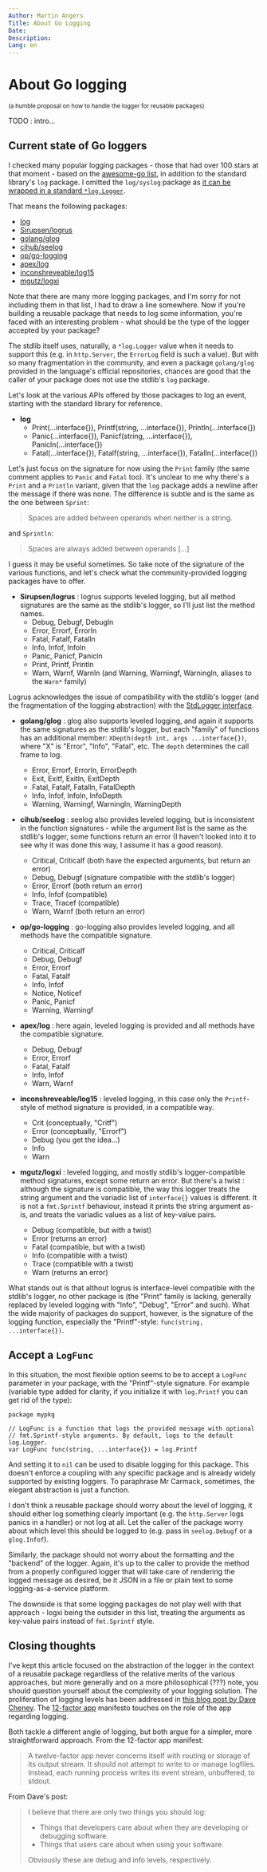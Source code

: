 ```yaml
---
Author: Martin Angers
Title: About Go Logging
Date: 
Description: 
Lang: en
---
```


# About Go logging

<small>(a humble proposal on how to handle the logger for reusable packages)</small>

TODO : intro...

## Current state of Go loggers

I checked many popular logging packages - those that had over 100 stars at that moment - based on the [awesome-go list][loggers], in addition to the standard library's `log` package. I omitted the `log/syslog` package as [it can be wrapped in a standard `*log.Logger`][syslog].

That means the following packages:

- [log][1]
- [Sirupsen/logrus][2]
- [golang/glog][3]
- [cihub/seelog][4]
- [op/go-logging][5]
- [apex/log][6]
- [inconshreveable/log15][7]
- [mgutz/logxi][8]

Note that there are many more logging packages, and I'm sorry for not including them in that list, I had to draw a line somewhere. Now if you're building a reusable package that needs to log some information, you're faced with an interesting problem - what should be the type of the logger accepted by your package?

The stdlib itself uses, naturally, a `*log.Logger` value when it needs to support this (e.g. in `http.Server`, the `ErrorLog` field is such a value). But with so many fragmentation in the community, and even a package `golang/glog` provided in the language's official repositories, chances are good that the caller of your package does not use the stdlib's `log` package.

Let's look at the various APIs offered by those packages to log an event, starting with the standard library for reference.

- **log**
    * Print(...interface{}), Printf(string, ...interface{}), Println(...interface{})
    * Panic(...interface{}), Panicf(string, ...interface{}), Panicln(...interface{})
    * Fatal(...interface{}), Fatalf(string, ...interface{}), Fatalln(...interface{})

Let's just focus on the signature for now using the `Print` family (the same comment applies to `Panic` and `Fatal` too). It's unclear to me why there's a `Print` and a `Println` variant, given that the `log` package adds a newline after the message if there was none. The difference is subtle and is the same as the one between `Sprint`:

> Spaces are added between operands when neither is a string.

and `Sprintln`:

> Spaces are always added between operands [...]

I guess it may be useful sometimes. So take note of the signature of the various functions, and let's check what the community-provided logging packages have to offer.

- **Sirupsen/logrus** : logrus supports leveled logging, but all method signatures are the same as the stdlib's logger, so I'll just list the method names.
    * Debug, Debugf, Debugln
    * Error, Errorf, Errorln
    * Fatal, Fatalf, Fatalln
    * Info, Infof, Infoln
    * Panic, Panicf, Panicln
    * Print, Printf, Println
    * Warn, Warnf, Warnln (and Warning, Warningf, Warningln, aliases to the `Warn*` family)

Logrus acknowledges the issue of compatibility with the stdlib's logger (and the fragmentation of the logging abstraction) with the [StdLogger interface][stdiface].

- **golang/glog** : glog also supports leveled logging, and again it supports the same signatures as the stdlib's logger, but each "family" of functions has an additional member: `XDepth(depth int, args ...interface{})`, where "X" is "Error", "Info", "Fatal", etc. The `depth` determines the call frame to log.
    * Error, Errorf, Errorln, ErrorDepth
    * Exit, Exitf, Exitln, ExitDepth
    * Fatal, Fatalf, Fatalln, FatalDepth
    * Info, Infof, Infoln, InfoDepth
    * Warning, Warningf, Warningln, WarningDepth

- **cihub/seelog** : seelog also provides leveled logging, but is inconsistent in the function signatures - while the argument list is the same as the stdlib's logger, some functions return an error (I haven't looked into it to see why it was done this way, I assume it has a good reason).
    * Critical, Criticalf (both have the expected arguments, but return an error)
    * Debug, Debugf (signature compatible with the stdlib's logger)
    * Error, Errorf (both return an error)
    * Info, Infof (compatible)
    * Trace, Tracef (compatible)
    * Warn, Warnf (both return an error)

- **op/go-logging** : go-logging also provides leveled logging, and all methods have the compatible signature.
    * Critical, Criticalf
    * Debug, Debugf
    * Error, Errorf
    * Fatal, Fatalf
    * Info, Infof
    * Notice, Noticef
    * Panic, Panicf
    * Warning, Warningf

- **apex/log** : here again, leveled logging is provided and all methods have the compatible signature.
    * Debug, Debugf
    * Error, Errorf
    * Fatal, Fatalf
    * Info, Infof
    * Warn, Warnf

- **inconshreveable/log15** : leveled logging, in this case only the `Printf`-style of method signature is provided, in a compatible way.
    * Crit (conceptually, "Critf")
    * Error (conceptually, "Errorf")
    * Debug (you get the idea...)
    * Info
    * Warn

- **mgutz/logxi** : leveled logging, and mostly stdlib's logger-compatible method signatures, except some return an error. But there's a twist : although the signature is compatible, the way this logger treats the string argument and the variadic list of `interface{}` values is different. It is not a `fmt.Sprintf` behaviour, instead it prints the string argument as-is, and treats the variadic values as a list of key-value pairs.
    * Debug (compatible, but with a twist)
    * Error (returns an error)
    * Fatal (compatible, but with a twist)
    * Info (compatible with a twist)
    * Trace (compatible with a twist)
    * Warn (returns an error)

What stands out is that althout logrus is interface-level compatible with the stdlib's logger, no other package is (the "Print" family is lacking, generally replaced by leveled logging with "Info", "Debug", "Error" and such). What the wide majority of packages do support, however, is the signature of the logging function, especially the "Printf"-style: `func(string, ...interface{})`.

## Accept a `LogFunc`

In this situation, the most flexible option seems to be to accept a `LogFunc` parameter in your package, with the "Printf"-style signature. For example (variable type added for clarity, if you initialize it with `log.Printf` you can get rid of the type):

```
package mypkg

// LogFunc is a function that logs the provided message with optional
// fmt.Sprintf-style arguments. By default, logs to the default log.Logger.
var LogFunc func(string, ...interface{}) = log.Printf
```

And setting it to `nil` can be used to disable logging for this package. This doesn't enforce a coupling with any specific package and is already widely supported by existing loggers. To paraphrase Mr Carmack, sometimes, the elegant abstraction is just a function.

I don't think a reusable package should worry about the level of logging, it should either log something clearly important (e.g. the `http.Server` logs panics in a handler) or not log at all. Let the caller of the package worry about which level this should be logged to (e.g. pass in `seelog.Debugf` or a `glog.Infof`).

Similarly, the package should not worry about the formatting and the "backend" of the logger. Again, it's up to the caller to provide the method from a properly configured logger that will take care of rendering the logged message as desired, be it JSON in a file or plain text to some logging-as-a-service platform.

The downside is that some logging packages do not play well with that approach - logxi being the outsider in this list, treating the arguments as key-value pairs instead of `fmt.Sprintf` style.

## Closing thoughts

I've kept this article focused on the abstraction of the logger in the context of a reusable package regardless of the relative merits of the various approaches, but more generally and on a more philosophical (???) note, you should question yourself about the complexity of your logging solution. The proliferation of logging levels has been addressed in [this blog post by Dave Cheney][dch]. The [12-factor app][tfa] manifesto touches on the role of the app regarding logging.

Both tackle a different angle of logging, but both argue for a simpler, more straightforward approach. From the 12-factor app manifest:

> A twelve-factor app never concerns itself with routing or storage of its output stream. It should not attempt to write to or manage logfiles. Instead, each running process writes its event stream, unbuffered, to stdout.

From Dave's post:

> I believe that there are only two things you should log:
>
> - Things that developers care about when they are developing or debugging software.
> - Things that users care about when using your software.
> 
> Obviously these are debug and info levels, respectively.

[1]: https://golang.org/pkg/log/
[2]: https://github.com/Sirupsen/logrus
[3]: https://github.com/golang/glog
[4]: https://github.com/cihub/seelog
[5]: https://github.com/op/go-logging
[6]: https://github.com/apex/log
[7]: https://github.com/inconshreveable/log15
[8]: https://github.com/mgutz/logxi
[loggers]: https://github.com/avelino/awesome-go#logging
[syslog]: https://godoc.org/log/syslog#NewLogger
[stdiface]: https://godoc.org/github.com/Sirupsen/logrus#StdLogger
[dch]: http://dave.cheney.net/2015/11/05/lets-talk-about-logging
[tfa]: http://12factor.net/logs
